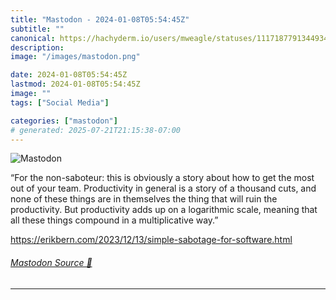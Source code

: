 ```yaml
---
title: "Mastodon - 2024-01-08T05:54:45Z"
subtitle: ""
canonical: https://hachyderm.io/users/mweagle/statuses/111718779134493465
description:
image: "/images/mastodon.png"

date: 2024-01-08T05:54:45Z
lastmod: 2024-01-08T05:54:45Z
image: ""
tags: ["Social Media"]

categories: ["mastodon"]
# generated: 2025-07-21T21:15:38-07:00
---
```

![Mastodon](/images/mastodon.png)

<p>“For the non-saboteur: this is obviously a story about how to get the most out of your team. Productivity in general is a story of a thousand cuts, and none of these things are in themselves the thing that will ruin the productivity. But productivity adds up on a logarithmic scale, meaning that all these things compound in a multiplicative way.”</p><p><a href="https://erikbern.com/2023/12/13/simple-sabotage-for-software.html" target="_blank" rel="nofollow noopener noreferrer" translate="no"><span class="invisible">https://</span><span class="ellipsis">erikbern.com/2023/12/13/simple</span><span class="invisible">-sabotage-for-software.html</span></a></p>


###### [Mastodon Source 🐘](https://hachyderm.io/@mweagle/111718779134493465)

___
